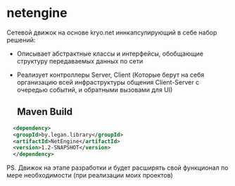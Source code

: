 # netengine


Сетевой движок на основе kryo.net иннкапсулирующий в себе набор решений:

- Описывает абстрактные классы и интерфейсы, обобщающие структуру передаваемых данных по сети
- Реализует контроллеры Server, Client (Которые берут на себя организацию 
  всей инфраструктуры общения Client-Server с очередью событий, и обратными вызовами для UI)
  
  ## Maven Build
  
```xml
  <dependency>
  <groupId>by.legan.library</groupId>
  <artifactId>NetEngine</artifactId>
  <version>1.2-SNAPSHOT</version>
  </dependency>  
```

PS. Движок на этапе разработки и будет расширять свой функционал по мере необходимости (при реализации моих проектов)
